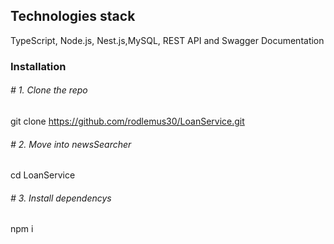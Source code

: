 ##  Technologies stack
TypeScript, Node.js, Nest.js,MySQL, REST API and Swagger Documentation

### Installation
###### # 1. Clone the repo
 git clone https://github.com/rodlemus30/LoanService.git

###### # 2. Move into newsSearcher
cd LoanService

###### # 3. Install dependencys
npm i

